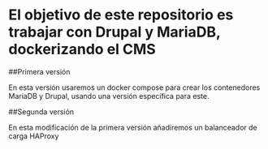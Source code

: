 # El objetivo de este repositorio es trabajar con Drupal y MariaDB, dockerizando el CMS

##Primera versión

En esta versión usaremos un docker compose para crear los contenedores MariaDB y Drupal, usando una versión específica para este.

##Segunda versión 

En esta modificación de la primera versión añadiremos un balanceador de carga HAProxy

